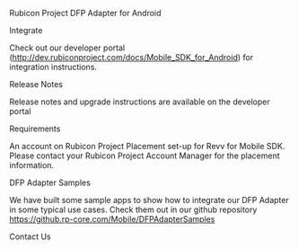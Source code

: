 Rubicon Project DFP Adapter for Android

Integrate

Check out our developer portal (http://dev.rubiconproject.com/docs/Mobile_SDK_for_Android) for integration instructions.

Release Notes

Release notes and upgrade instructions are available on the developer portal

Requirements

An account on Rubicon Project
Placement set-up for Revv for Mobile SDK. Please contact your Rubicon Project Account Manager for the placement information.

DFP Adapter Samples

We have built some sample apps to show how to integrate our DFP Adapter in some typical use cases. Check them out in our github repository https://github.rp-core.com/Mobile/DFPAdapterSamples

Contact Us
